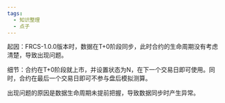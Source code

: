 ```yaml
---
tags:
  - 知识整理
  - 点子
---
```

起因：FRCS-1.0.0版本时，数据在T+0阶段同步，此时合约的生命周期没有考虑清楚，导致出现问题。

细节：合约在T+0阶段就上市，并设置状态为N，在下一个交易日即可使用。同时，合约在最后一个交易日即可不参与盘后模拟测算。

出现问题的原因是数据生命周期未提前把握，导致数据同步时产生异常。